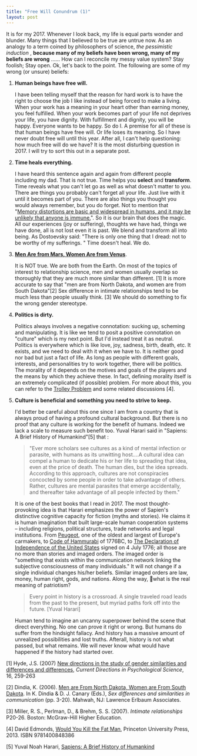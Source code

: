 ```yaml
---
title: "Free Will Conundrum (1)"
layout: post
---
```


It is for my 2017.  Whenever I look back,  my life is equal parts wonder and blunder. Many things that I believed to be true are untrue now.  As an analogy to a term coined by philosophers of science, _the pessimistic induction_ ,  **because many of my beliefs have been wrong,  many of my beliefs are wrong** ...... How can I reconcile my messy value system? Stay foolish; Stay open. Ok, let's back to the point. The following are some of my wrong (or unsure) beliefs:

1. **Human beings have free will.**  

    I have been telling myself that the reason for hard work is to have the right to choose the job I like instead of being forced to make a living. When your work has a meaning in your heart other than earning money, you feel fulfilled. When your work becomes part of your life not deprives your life, you have dignity. With fulfillment and dignity, you will be happy. Everyone wants to be happy. So do I. A premise for all of these is that human beings have free will. Or life loses its meaning. So I have never doubt free will until this year. After all, I can't help questioning: how much free will do we have? It is the most disturbing question in 2017. I will try to sort this out in a separate post.

2. **Time heals everything.** 

    I have heard this sentence again and again from different people including my dad. That is not true. Time helps you **select** and **transform**. Time reveals what you can't let go as well as what doesn't matter to you. There are things you probably can't forget all your life. Just live with it until it becomes part of you. There are also things you thought you would always remember, but you do forget. Not to mention that "[Memory distortions are basic and widespread in humans, and it may be unlikely that anyone is immune.](https://www.theatlantic.com/health/archive/2013/11/how-many-of-your-memories-are-fake/281558/)". So it is our brain that does the magic.  All our experiences (joy or suffering), thoughts we have had,  things we have done, all is not lost even it is past.  We blend and transform all into being.  As Dostoevsky said: "There is only one thing that I dread: not to be worthy of my sufferings. " Time doesn't heal. We do.

3. [**Men Are from Mars, Women Are from Venus**](https://www.amazon.com/Men-Mars-Women-Venus-Understanding/dp/0060574216).

   It is NOT true. We are both from the Earth. On most of the topics of interest to relationship science, men and women usually overlap so thoroughly that they are much more similar than different. [1] It is more accurate to say that "men are from North Dakota, and women are from South Dakota"[2] Sex difference in intimate relationships tend to be much less than people usually think. [3] We should do something to fix the wrong gender stereotype. 

4. **Politics is dirty.**

   Politics always involves a negative connotation: sucking up, scheming and manipulating. It is like we tend to posit a positive connotation on "culture" which is my next point. But I'd instead treat it as neutral. Politics is everywhere which is like love, joy, sadness, birth, death, etc. It exists, and we need to deal with it when we have to. It is neither good nor bad but just a fact of life. As long as people with different goals, interests, and personalities try to work together, there will be politics. The morality of it depends on the motives and goals of the players and the means by which they achieve these. In fact, defining morality itself is an extremely complicated (if possible) problem. For more about this, you can refer to the [Trolley Problem](https://en.wikipedia.org/wiki/Trolley_problem) and some related discussions [4]. 

5. **Culture is beneficial and something you need to strive to keep.**

    I'd better be careful about this one since I am from a country that is always proud of having a profound cultural background. But there is no proof that any culture is working for the benefit of humans. Indeed we lack a scale to measure such benefit too. Yuval Harari said in "Sapiens: A Brief History of Humankind"[5] that :

    > "Ever more scholars see cultures as a kind of mental infection or parasite, with humans as its unwitting host....A cultural idea can compel a human to dedicate his or her life to spreading that idea, even at the price of death. The human dies, but the idea spreads. According to this approach, cultures are not conspiracies concocted by some people in order to take advantage of others. Rather, cultures are mental parasites that emerge accidentally, and thereafter take advantage of all people infected by them."

    It is one of the best books that I read in 2017. The most thought-provoking idea is that Harari emphasizes the power of Sapien's distinctive cognitive capacity for fiction (myths and stories). He claims it is human imagination that built large-scale human cooperation systems – including religions, political structures, trade networks and legal institutions. From [Peugeot](https://en.wikipedia.org/wiki/Peugeot), one of the oldest and largest of Europe's carmakers, to [Code of Hammurabi](https://en.wikipedia.org/wiki/Code_of_Hammurabi) of 1776BC, to [The Declaration of Independence of the United States](https://en.wikipedia.org/wiki/United_States_Declaration_of_Independence) signed on 4 July 1776; all those are no more than stories and imaged orders. The imaged order is "something that exists within the communication network linking the subjective consciousness of many individuals." It will not change if a single individual changes his/her beliefs. Similar imaged orders are law, money, human right, gods, and nations. Along the way, what is the real meaning of patriotism? 

    > Every point in history is a crossroad. A single traveled road leads from the past to the present, but myriad paths fork off into the future. [Yuval Harari]

    Human tend to imagine an uncanny superpower behind the scene that direct everything. No one can prove it right or wrong. But humans do suffer from the hindsight fallacy. And history has a massive amount of unrealized possibilities and lost truths. Afterall, history is not what passed, but what remains. We will never know what would have happened if the history had started over. 
 

[1] Hyde, J.S. (2007) [New directions in the study of gender similarities and differences and differences](http://journals.sagepub.com/doi/abs/10.1111/j.1467-8721.2007.00516.x), _Current Directions in Psychological Science_, 16, 259-263

[2] Dindia, K. (2006). [Men are From North Dakota, Women are From South Dakota](http://psycnet.apa.org/record/2006-03342-001). In K. Dindia & D. J. Canary (Eds.), _Sex differences and similarities in communication_ (pp. 3-20). Mahwah, NJ: Lawrence Erlbaum Associates.

[3]  Miller, R. S., Perlman, D., & Brehm, S. S. (2007). _Intimate relationships_ P20-26. Boston: McGraw-Hill Higher Education.

[4] David Edmonds, [Would You Kill the Fat Man](https://www.amazon.com/Would-You-Kill-Fat-Man/dp/0691165637), Princeton University Press, 2013. ISBN 9781400848386

[5] Yuval Noah Harari, [Sapiens: A Brief History of Humankind](https://en.wikipedia.org/wiki/Sapiens:_A_Brief_History_of_Humankind)